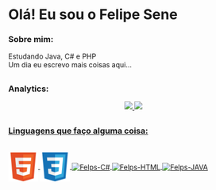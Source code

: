 <h1> Olá! Eu sou o Felipe Sene </h1>

### Sobre mim:

Estudando Java, C# e PHP <br>
Um dia eu escrevo mais coisas aqui...

##

### Analytics:

<div align="center" style="display: inline_block">
  <a href="https://github.com/FelipeSene">
  <img height="155em" src="https://github-readme-stats.vercel.app/api?username=FelipeSene&show_icons=true&theme=tokyonight">
  <img height="155em" src="https://github-readme-stats.vercel.app/api/top-langs/?username=FelipeSene&layout=compact&langs_count=7&theme=tokyonight"/>
</div>

##

### Linguagens que faço alguma coisa:

<div style="display: inline_block"><br>
  <img align="center" alt="Felps-HTML" height="60" src="https://raw.githubusercontent.com/devicons/devicon/master/icons/html5/html5-original.svg">
  <img align="center" alt="Felps-CSS" height="60" src="https://raw.githubusercontent.com/devicons/devicon/master/icons/css3/css3-original.svg">
  <img align="center" alt="Felps-C#" height="60" src="https://cdn.jsdelivr.net/gh/devicons/devicon/icons/csharp/csharp-original.svg"/>
  <img align="center" alt="Felps-HTML" height="60" src="https://cdn.jsdelivr.net/gh/devicons/devicon/icons/mysql/mysql-original.svg"/>
  <img align="center" alt="Felps-JAVA" height="60" src="https://cdn.jsdelivr.net/gh/devicons/devicon/icons/java/java-original.svg"/>
</div>

##
